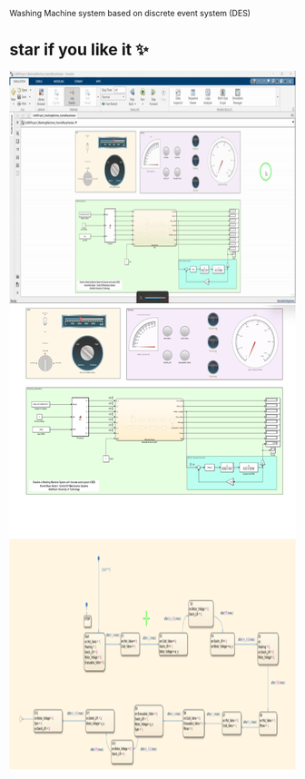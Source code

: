  Washing Machine system based on discrete event system (DES)
# star if you like it ✨

<p align="center">
  <img title="Fig1" height="410" src="images/1.gif">
  <br />
  <img title="Fig2" height="410" src="images/1.png">
  <br />
  <img title="Fig3" height="410" src="images/2.png">
</p>



